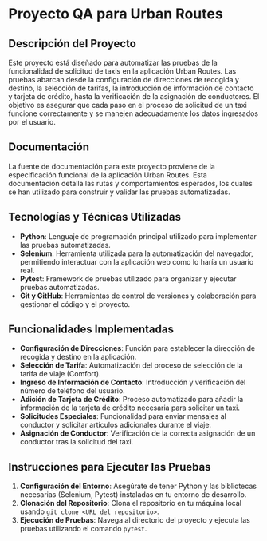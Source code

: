 # Proyecto QA para Urban Routes

## Descripción del Proyecto

Este proyecto está diseñado para automatizar las pruebas de la funcionalidad de solicitud de taxis en la aplicación Urban Routes. Las pruebas abarcan desde la configuración de direcciones de recogida y destino, la selección de tarifas, la introducción de información de contacto y tarjeta de crédito, hasta la verificación de la asignación de conductores. El objetivo es asegurar que cada paso en el proceso de solicitud de un taxi funcione correctamente y se manejen adecuadamente los datos ingresados por el usuario.

## Documentación

La fuente de documentación para este proyecto proviene de la especificación funcional de la aplicación Urban Routes. Esta documentación detalla las rutas y comportamientos esperados, los cuales se han utilizado para construir y validar las pruebas automatizadas.

## Tecnologías y Técnicas Utilizadas

- **Python**: Lenguaje de programación principal utilizado para implementar las pruebas automatizadas.
- **Selenium**: Herramienta utilizada para la automatización del navegador, permitiendo interactuar con la aplicación web como lo haría un usuario real.
- **Pytest**: Framework de pruebas utilizado para organizar y ejecutar pruebas automatizadas.
- **Git y GitHub**: Herramientas de control de versiones y colaboración para gestionar el código y el proyecto.

## Funcionalidades Implementadas

- **Configuración de Direcciones**: Función para establecer la dirección de recogida y destino en la aplicación.
- **Selección de Tarifa**: Automatización del proceso de selección de la tarifa de viaje (Comfort).
- **Ingreso de Información de Contacto**: Introducción y verificación del número de teléfono del usuario.
- **Adición de Tarjeta de Crédito**: Proceso automatizado para añadir la información de la tarjeta de crédito necesaria para solicitar un taxi.
- **Solicitudes Especiales**: Funcionalidad para enviar mensajes al conductor y solicitar artículos adicionales durante el viaje.
- **Asignación de Conductor**: Verificación de la correcta asignación de un conductor tras la solicitud del taxi.

## Instrucciones para Ejecutar las Pruebas

1. **Configuración del Entorno**: Asegúrate de tener Python y las bibliotecas necesarias (Selenium, Pytest) instaladas en tu entorno de desarrollo.
2. **Clonación del Repositorio**: Clona el repositorio en tu máquina local usando `git clone <URL del repositorio>`.
3. **Ejecución de Pruebas**: Navega al directorio del proyecto y ejecuta las pruebas utilizando el comando `pytest`.

